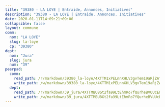 ```yaml
---
title: "39380 - LA LOYE | Entraide, Annonces, Initiatives"
description: "39380 - LA LOYE | Entraide, Annonces, Initiatives"
date: 2020-01-11T14:09:21+09:00
collapsible: false
layout: commune
comm:
  nom: "LA LOYE"
  slug: la-loye
  cp: "39380"
dept:
  nom: "Jura"
  slug: jura
  num: "39"
peerpad:
  comm:
    read_path: /r/markdown/39380_la-loye/4XTTM1xPELnnXHLV3gvTem19aRjZAfmNesJk1TQH2CM3HH5v5
    write_path: /w/markdown/39380_la-loye/4XTTM1xPELnnXHLV3gvTem19aRjZAfmNesJk1TQH2CM3HH5v5-K3TgTtCMrmnqUADSQmz12q2p4D7F5ps7XBVpa2Q8nbCLFgEdCXGhW6KLJ5jHzaG4LsNZJEPCpmpkwGqVZ7mT7pFWCVJRXjqHsd8z3gZBx6Rtu5kDRJTKN3Pk5vDrjzSrMyLf9Gvy
  dept:
    read_path: /r/markdown/39_jura/4XTTMBU8Gt2fa99LtEhmRo7fQurheBVUUcEmcUcrj82YN8mg7
    write_path: /w/markdown/39_jura/4XTTMBU8Gt2fa99LtEhmRo7fQurheBVUUcEmcUcrj82YN8mg7-K3TgTcNZmu4vnNMaCfgcL8UVTLrMMzc995tkrcbQnJrz2QJUTFFzY77q7ECMK21XeFnonjpMWqFzgVngXjdq8HzYe3HRbuYXbvX8ofWBv48UvWuvbrbp8aQGQQcfezWASxj7orH1
---
```


